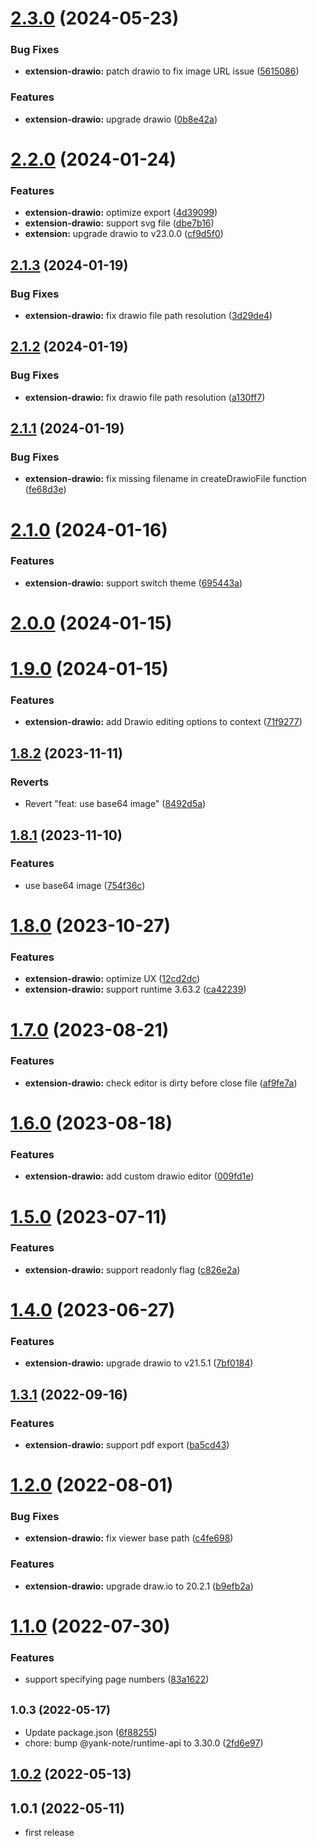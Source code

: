 # [2.3.0](https://github.com/purocean/yank-note-extension/compare/extension-drawio-2.2.0...extension-drawio-2.3.0) (2024-05-23)


### Bug Fixes

* **extension-drawio:** patch drawio to fix image URL issue ([5615086](https://github.com/purocean/yank-note-extension/commit/56150866840711758ab001bc10fd4c4b654753b8))


### Features

* **extension-drawio:** upgrade drawio ([0b8e42a](https://github.com/purocean/yank-note-extension/commit/0b8e42a96cf04b79b63bc7c7ae3fc45c37685984))



# [2.2.0](https://github.com/purocean/yank-note-extension/compare/extension-drawio-2.1.3...extension-drawio-2.2.0) (2024-01-24)


### Features

* **extension-drawio:** optimize export ([4d39099](https://github.com/purocean/yank-note-extension/commit/4d390997027c6aca5e70b90887ff036431053539))
* **extension-drawio:** support svg file ([dbe7b16](https://github.com/purocean/yank-note-extension/commit/dbe7b16f55c9e5a38cb8c19aaf55618c0dc6232e))
* **extension:** upgrade drawio to v23.0.0 ([cf9d5f0](https://github.com/purocean/yank-note-extension/commit/cf9d5f0a78830288d55debd01300ff38343fb6c5))



## [2.1.3](https://github.com/purocean/yank-note-extension/compare/extension-drawio-2.1.2...extension-drawio-2.1.3) (2024-01-19)


### Bug Fixes

* **extension-drawio:** fix drawio file path resolution ([3d29de4](https://github.com/purocean/yank-note-extension/commit/3d29de4381af94191a6e498f120e0181f302f1bf))



## [2.1.2](https://github.com/purocean/yank-note-extension/compare/extension-drawio-2.1.1...extension-drawio-2.1.2) (2024-01-19)


### Bug Fixes

* **extension-drawio:** fix drawio file path resolution ([a130ff7](https://github.com/purocean/yank-note-extension/commit/a130ff7d65959617210c39ae91f3250b77130da0))



## [2.1.1](https://github.com/purocean/yank-note-extension/compare/extension-drawio-2.1.0...extension-drawio-2.1.1) (2024-01-19)


### Bug Fixes

* **extension-drawio:** fix missing filename in createDrawioFile function ([fe68d3e](https://github.com/purocean/yank-note-extension/commit/fe68d3edc25aee24a9b8e731f76cba501ddf0af1))



# [2.1.0](https://github.com/purocean/yank-note-extension/compare/extension-drawio-2.0.0...extension-drawio-2.1.0) (2024-01-16)


### Features

* **extension-drawio:** support switch theme ([695443a](https://github.com/purocean/yank-note-extension/commit/695443acaf6a094acdabc0ed349f49922fdc57ab))



# [2.0.0](https://github.com/purocean/yank-note-extension/compare/extension-drawio-1.9.0...extension-drawio-2.0.0) (2024-01-15)



# [1.9.0](https://github.com/purocean/yank-note-extension/compare/extension-drawio-1.8.2...extension-drawio-1.9.0) (2024-01-15)


### Features

* **extension-drawio:** add Drawio editing options to context ([71f9277](https://github.com/purocean/yank-note-extension/commit/71f9277c2061caba3840e2245167f356a8bc08c9))



## [1.8.2](https://github.com/purocean/yank-note-extension/compare/extension-drawio-1.8.1...extension-drawio-1.8.2) (2023-11-11)


### Reverts

* Revert "feat: use base64 image" ([8492d5a](https://github.com/purocean/yank-note-extension/commit/8492d5a0c1c84991d56b06f9176632f8406d1e26))



## [1.8.1](https://github.com/purocean/yank-note-extension/compare/extension-drawio-1.8.0...extension-drawio-1.8.1) (2023-11-10)


### Features

* use base64 image ([754f36c](https://github.com/purocean/yank-note-extension/commit/754f36c8da832dadff392c1df9bd79b7921acfe0))



# [1.8.0](https://github.com/purocean/yank-note-extension/compare/extension-drawio-1.7.0...extension-drawio-1.8.0) (2023-10-27)


### Features

* **extension-drawio:** optimize UX ([12cd2dc](https://github.com/purocean/yank-note-extension/commit/12cd2dcb3047f5c477f217f3a90a5595d72bc757))
* **extension-drawio:** support runtime 3.63.2 ([ca42239](https://github.com/purocean/yank-note-extension/commit/ca42239964de1064b130766d4daa1374391de539))



# [1.7.0](https://github.com/purocean/yank-note-extension/compare/extension-drawio-1.6.0...extension-drawio-1.7.0) (2023-08-21)


### Features

* **extension-drawio:** check editor is dirty before close file ([af9fe7a](https://github.com/purocean/yank-note-extension/commit/af9fe7a20e02da8fde087f1e7f2ae315eb61762d))



# [1.6.0](https://github.com/purocean/yank-note-extension/compare/extension-drawio-1.5.0...extension-drawio-1.6.0) (2023-08-18)


### Features

* **extension-drawio:** add custom drawio editor ([009fd1e](https://github.com/purocean/yank-note-extension/commit/009fd1e2de8be272eac5db18324f1c27254d0d96))



# [1.5.0](https://github.com/purocean/yank-note-extension/compare/extension-drawio-1.4.0...extension-drawio-1.5.0) (2023-07-11)


### Features

* **extension-drawio:** support readonly flag ([c826e2a](https://github.com/purocean/yank-note-extension/commit/c826e2aeb94fc1ce9771cc06797731b4b4a72aaf))



# [1.4.0](https://github.com/purocean/yank-note-extension/compare/extension-drawio-1.3.1...extension-drawio-1.4.0) (2023-06-27)


### Features

* **extension-drawio:** upgrade drawio to v21.5.1 ([7bf0184](https://github.com/purocean/yank-note-extension/commit/7bf0184afee31d959d4a480a5bdb460b98ea6153))



## [1.3.1](https://github.com/purocean/yank-note-extension/compare/extension-drawio-1.2.0...extension-drawio-1.3.1) (2022-09-16)


### Features

* **extension-drawio:** support pdf export ([ba5cd43](https://github.com/purocean/yank-note-extension/commit/ba5cd431ed1a959a0abdd3906f662a9e195c3b8f))



# [1.2.0](https://github.com/purocean/yank-note-extension/compare/extension-drawio-1.1.0...extension-drawio-1.2.0) (2022-08-01)


### Bug Fixes

* **extension-drawio:** fix viewer base path ([c4fe698](https://github.com/purocean/yank-note-extension/commit/c4fe698a77783e4435f602c9c86ec06079c6623b))


### Features

* **extension-drawio:** upgrade draw.io to 20.2.1 ([b9efb2a](https://github.com/purocean/yank-note-extension/commit/b9efb2a9a733c176881cb6ff5a452b66e88f407a))



# [1.1.0](https://github.com/purocean/yank-note-extension/compare/extension-drawio-1.0.3...extension-drawio-1.1.0) (2022-07-30)


### Features

* support specifying page numbers ([83a1622](https://github.com/purocean/yank-note-extension/commit/83a16228a517d3ba1f82661efb51f3800150ff93))



## <small>1.0.3 (2022-05-17)</small>

* Update package.json ([6f88255](https://github.com/purocean/yank-note-extension/commit/6f88255))
* chore: bump @yank-note/runtime-api to 3.30.0 ([2fd6e97](https://github.com/purocean/yank-note-extension/commit/2fd6e97))



## [1.0.2](https://github.com/purocean/yank-note-extension/compare/extension-drawio-1.0.1...extension-drawio-1.0.2) (2022-05-13)



## 1.0.1 (2022-05-11)

* first release
